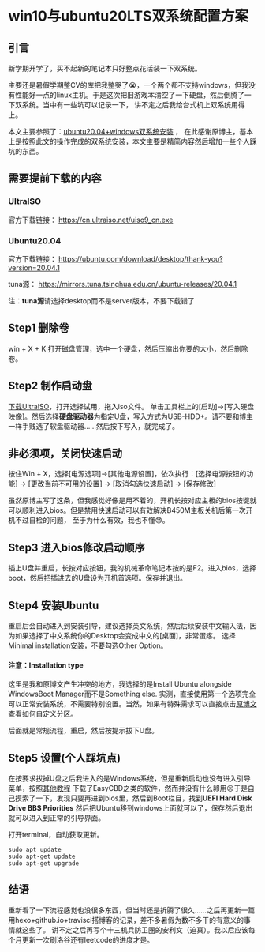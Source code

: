 # win10与ubuntu20LTS双系统配置方案
## 引言
新学期开学了，买不起新的笔记本只好整点花活装一下双系统。

主要还是暑假学期整CV的库把我整哭了😭，一个两个都不支持windows，但我没有性能好一点的linux主机。于是这次把旧游戏本清空了一下硬盘，然后倒腾了一下双系统。当中有一些坑可以记录一下，
讲不定之后我给台式机上双系统用得上。

本文主要参照了：[ubuntu20.04+windows双系统安装](https://blog.csdn.net/Amorx12345/article/details/97510324) ，
在此感谢原博主，基本上是按照此文的操作完成的双系统安装，本文主要是精简内容然后增加一些个人踩坑的东西。

## 需要提前下载的内容
### UltralSO

官方下载链接：
https://cn.ultraiso.net/uiso9_cn.exe

### Ubuntu20.04

官方下载链接：
https://ubuntu.com/download/desktop/thank-you?version=20.04.1

tuna源：
https://mirrors.tuna.tsinghua.edu.cn/ubuntu-releases/20.04.1

注：**tuna源**请选择desktop而不是server版本，不要下载错了

## Step1 删除卷
win + X + K 打开磁盘管理，选中一个硬盘，然后压缩出你要的大小，然后删除卷。

## Step2 制作启动盘
[下载UltralSO](https://cn.ultraiso.net/uiso9_cn.exe)，打开选择试用，拖入iso文件。
单击工具栏上的[启动]->[写入硬盘映像]。然后选择**硬盘驱动器**为指定U盘，写入方式为USB-HDD+。请不要和博主一样手贱选了软盘驱动器……然后按下写入，就完成了。

## 非必须项，关闭快速启动
按住Win + X，选择[电源选项]->[其他电源设置]，依次执行：[选择电源按钮的功能] -> [更改当前不可用的设置] -> [取消勾选快速启动] -> [保存修改]

虽然原博主写了这条，但我感觉好像是用不着的，开机长按对应主板的bios按键就可以顺利进入bios。但是禁用快速启动可以有效解决B450M主板关机后第一次开机不过自检的问题，
至于为什么有效，我也不懂😓。

## Step3 进入bios修改启动顺序
插上U盘并重启，长按对应按钮，我的机械革命笔记本按的是F2。进入bios，选择boot，然后把插进去的U盘设为开机首选项。保存并退出。

## Step4 安装Ubuntu
重启后会自动进入到安装引导，建议选择英文系统，然后后续安装中文输入法，因为如果选择了中文系统你的Desktop会变成中文的[桌面]，非常蛋疼。
选择Minimal installation安装，不要勾选Other Option。

#### 注意：Installation type
这里是我和原博文产生冲突的地方，我选择的是Install Ubuntu alongside WindowsBoot Manager而不是Something else.
实测，直接使用第一个选项完全可以正常安装系统，不需要特别设置。当然，如果有特殊需求可以直接点击[原博文](https://blog.csdn.net/Amorx12345/article/details/97510324)
查看如何自定义分区。

后面就是常规流程，重启，然后按提示拔下U盘。

## Step5 设置(个人踩坑点)
在按要求拔掉U盘之后我进入的是Windows系统，但是重新启动也没有进入引导菜单，按照[其他教程](https://blog.csdn.net/billy_chen_2013/article/details/17425363?utm_medium=distribute.pc_aggpage_search_result.none-task-blog-2~all~first_rank_v2~rank_v25-6-17425363.nonecase&utm_term=easybcd%E8%AF%86%E5%88%AB%E4%B8%8D%E4%BA%86linux)
下载了EasyCBD之类的软件，然而并没有什么卵用😥于是自己摸索了一下，发现只要再进到bios里，然后到Boot栏目，找到**UEFI Hard Disk Drive BBS Priorities**
然后把Ubuntu移到windows上面就可以了，保存然后退出就可以进入到正常的引导界面。

打开terminal，自动获取更新。

```terminal
sudo apt update
sudo apt-get update
sudo apt-get upgrade
```

## 结语
重新看了一下流程感觉也没很多东西，但当时还是折腾了很久……之后再更新一篇用hexo+github.io+travisci搭博客的记录，差不多暑假为数不多干的有意义的事情就这些了。
讲不定之后再写个十三机兵防卫圈的安利文（迫真）。我以后应该每个月更新一次刷洛谷还有leetcode的进度才是。
